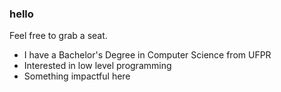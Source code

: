 ### hello

Feel free to grab a seat.

- I have a Bachelor's Degree in Computer Science from UFPR
- Interested in low level programming
- Something impactful here
